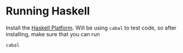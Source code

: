 # Running Haskell

Install the [Haskell Platform](https://www.haskell.org/ghcup/).
Will be using `cabal` to test code, so after installing, make sure that you can run

```shell
cabal
```
